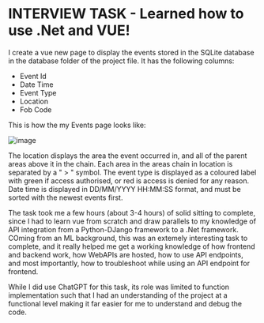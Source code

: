 # INTERVIEW TASK - Learned how to use .Net and VUE!

I create a vue new page to display the events stored in the SQLite database in the database folder of the project file. It has the following columns:

- Event Id
- Date Time
- Event Type
- Location
- Fob Code

This is how the my Events page looks like:

![image](https://github.com/user-attachments/assets/2d0ef6a1-b3d1-40a5-882b-b6a3427caa7a)


The location displays the area the event occurred in, and all of the parent areas above it in the chain. Each area in the areas chain in location is separated by a " > " symbol. The event type is displayed as a coloured label with green if access authorised, or red is access is denied for any reason. Date time is displayed in DD/MM/YYYY HH:MM:SS format, and must be sorted with the newest events first.

The task took me a few hours (about 3-4 hours) of solid sitting to complete, since I had to learn vue from scratch and draw parallels to my knowledge of API integration from a Python-DJango framework to a .Net 
framework. COming from an ML background, this was an extemely interesting task to complete, and it really helped me get a working knowledge of how frontend and backend work, how WebAPIs are hosted, how to use API 
endpoints, and most importantly, how to troubleshoot while using an API endpoint for frontend.

While I did use ChatGPT for this task, its role was limited to function implementation such that I had an understanding of the project at a functional level making it far easier for me to understand and debug the code. 
